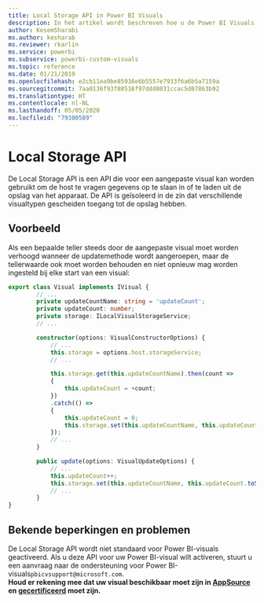 ```yaml
---
title: Local Storage API in Power BI Visuals
description: In het artikel wordt beschreven hoe u de Power BI Visuals API gebruikt om toegang te krijgen tot de lokale opslag van de browser
author: KesemSharabi
ms.author: kesharab
ms.reviewer: rkarlin
ms.service: powerbi
ms.subservice: powerbi-custom-visuals
ms.topic: reference
ms.date: 01/21/2019
ms.openlocfilehash: e2cb11ea9be85916e6b5557e7933f6a6b5a7159a
ms.sourcegitcommit: 7aa0136f93f88516f97ddd8031ccac5d07863b92
ms.translationtype: HT
ms.contentlocale: nl-NL
ms.lasthandoff: 05/05/2020
ms.locfileid: "79380589"
---
```

# <a name="local-storage-api"></a>Local Storage API

De Local Storage API is een API die voor een aangepaste visual kan worden gebruikt om de host te vragen gegevens op te slaan in of te laden uit de opslag van het apparaat. De API is geïsoleerd in de zin dat verschillende visualtypen gescheiden toegang tot de opslag hebben.

## <a name="sample"></a>Voorbeeld

Als een bepaalde teller steeds door de aangepaste visual moet worden verhoogd wanneer de updatemethode wordt aangeroepen, maar de tellerwaarde ook moet worden behouden en niet opnieuw mag worden ingesteld bij elke start van een visual:

```typescript
export class Visual implements IVisual {
        // ...
        private updateCountName: string = 'updateCount';
        private updateCount: number;
        private storage: ILocalVisualStorageService;
        // ...

        constructor(options: VisualConstructorOptions) {
            // ...
            this.storage = options.host.storageService;
            // ...

            this.storage.get(this.updateCountName).then(count =>
            {
                this.updateCount = +count;
            })
            .catch(() =>
            {
                this.updateCount = 0;
                this.storage.set(this.updateCountName, this.updateCount.toString());
            });
            // ...
        }

        public update(options: VisualUpdateOptions) {
            // ...
            this.updateCount++;
            this.storage.set(this.updateCountName, this.updateCount.toString());
            // ...
        }
}
```

## <a name="known-limitations-and-issues"></a>Bekende beperkingen en problemen

De Local Storage API wordt niet standaard voor Power BI-visuals geactiveerd. Als u deze API voor uw Power BI-visual wilt activeren, stuurt u een aanvraag naar de ondersteuning voor Power BI-visuals`pbicvsupport@microsoft.com`.  
**Houd er rekening mee dat uw visual beschikbaar moet zijn in [AppSource](https://appsource.microsoft.com/en-us/marketplace/apps?product=power-bi-visuals) en [gecertificeerd](https://powerbi.microsoft.com/en-us/documentation/powerbi-custom-visuals-certified/) moet zijn.**
